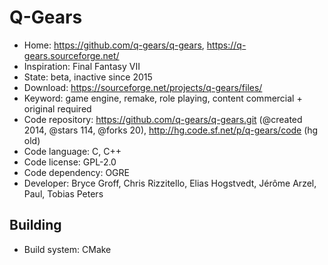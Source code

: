 # Q-Gears

- Home: https://github.com/q-gears/q-gears, https://q-gears.sourceforge.net/
- Inspiration: Final Fantasy VII
- State: beta, inactive since 2015
- Download: https://sourceforge.net/projects/q-gears/files/
- Keyword: game engine, remake, role playing, content commercial + original required
- Code repository: https://github.com/q-gears/q-gears.git (@created 2014, @stars 114, @forks 20), http://hg.code.sf.net/p/q-gears/code (hg old)
- Code language: C, C++
- Code license: GPL-2.0
- Code dependency: OGRE
- Developer: Bryce Groff, Chris Rizzitello, Elias Hogstvedt, Jérôme Arzel, Paul, Tobias Peters

## Building

- Build system: CMake

